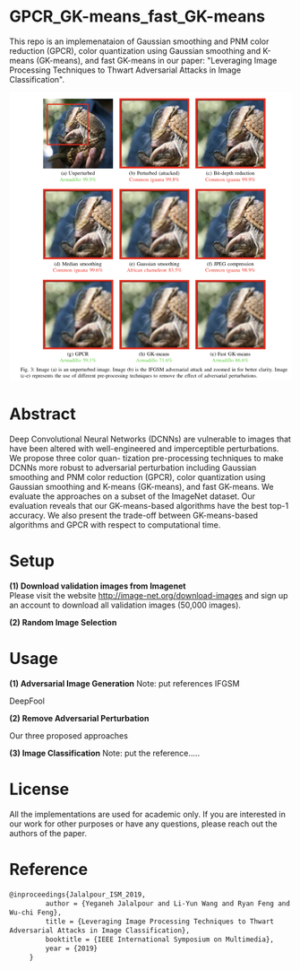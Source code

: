 # GPCR_GK-means_fast_GK-means
This repo is an implemenataion of Gaussian smoothing and PNM color reduction (GPCR), color quantization using Gaussian smoothing and K-means (GK-means), and fast GK-means in our paper: "Leveraging Image Processing Techniques to Thwart Adversarial Attacks in Image Classification".

![Image description](/overall_results.png)

# Abstract
Deep Convolutional Neural Networks (DCNNs) are vulnerable to images that have been altered with well-engineered and imperceptible perturbations. We propose three color quan- tization pre-processing techniques to make DCNNs more robust to adversarial perturbation including Gaussian smoothing and PNM color reduction (GPCR), color quantization using Gaussian smoothing and K-means (GK-means), and fast GK-means. We evaluate the approaches on a subset of the ImageNet dataset. Our evaluation reveals that our GK-means-based algorithms have the best top-1 accuracy. We also present the trade-off between GK-means-based algorithms and GPCR with respect to computational time.

# Setup

**(1) Download validation images from Imagenet** <br/>
Please visit the website http://image-net.org/download-images and sign up an account to download all validation images (50,000 images).

**(2) Random Image Selection**




# Usage

**(1) Adversarial Image Generation**
Note: put references
IFGSM

DeepFool

**(2) Remove Adversarial Perturbation**

Our three proposed approaches


**(3) Image Classification**
Note: put the reference.....





# License
All the implementations are used for academic only. If you are interested in our work for other purposes or have any questions, please reach out the authors of the paper.

# Reference
```
@inproceedings{Jalalpour_ISM_2019,
         author = {Yeganeh Jalalpour and Li-Yun Wang and Ryan Feng and Wu-chi Feng},
         title = {Leveraging Image Processing Techniques to Thwart Adversarial Attacks in Image Classification},
         booktitle = {IEEE International Symposium on Multimedia},
         year = {2019}
     }
```
